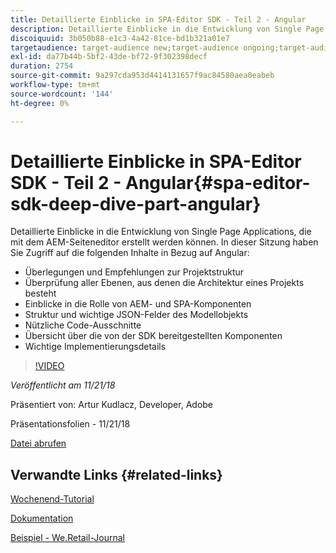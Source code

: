 ```yaml
---
title: Detaillierte Einblicke in SPA-Editor SDK - Teil 2 - Angular
description: Detaillierte Einblicke in die Entwicklung von Single Page Applications, die mit dem AEM-Seiteneditor erstellt werden können.
discoiquuid: 3b050b88-e1c3-4a42-81ce-bd1b321a01e7
targetaudience: target-audience new;target-audience ongoing;target-audience upgrader
exl-id: da77b44b-5bf2-43de-bf72-9f302398decf
duration: 2754
source-git-commit: 9a297cda953d4414131657f9ac84580aea0eabeb
workflow-type: tm+mt
source-wordcount: '144'
ht-degree: 0%

---
```


# Detaillierte Einblicke in SPA-Editor SDK - Teil 2 - Angular{#spa-editor-sdk-deep-dive-part-angular}

Detaillierte Einblicke in die Entwicklung von Single Page Applications, die mit dem AEM-Seiteneditor erstellt werden können. In dieser Sitzung haben Sie Zugriff auf die folgenden Inhalte in Bezug auf Angular:

* Überlegungen und Empfehlungen zur Projektstruktur
* Überprüfung aller Ebenen, aus denen die Architektur eines Projekts besteht
* Einblicke in die Rolle von AEM- und SPA-Komponenten
* Struktur und wichtige JSON-Felder des Modellobjekts
* Nützliche Code-Ausschnitte
* Übersicht über die von der SDK bereitgestellten Komponenten
* Wichtige Implementierungsdetails

>[!VIDEO](https://video.tv.adobe.com/v/25503/?quality-9)

*Veröffentlicht am 11/21/18*

Präsentiert von: Artur Kudlacz, Developer, Adobe

Präsentationsfolien - 11/21/18

[Datei abrufen](assets/aem-gems-aem-spaeditorangular-112118.pdf)

## Verwandte Links {#related-links}

[Wochenend-Tutorial](https://experienceleague.adobe.com/docs/experience-manager-learn/getting-started-wknd-tutorial-develop/overview.html)

[Dokumentation](https://helpx.adobe.com/experience-manager/6-4/sites/developing/using/spa-overview.html)

[Beispiel - We.Retail-Journal](https://github.com/adobe/aem-sample-we-retail-journal)

<!--
[Get back to the Overview](https://helpx.adobe.com/experience-manager/kt/eseminars/gems/aem-index.html)
-->

